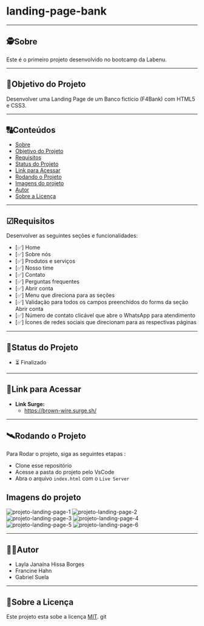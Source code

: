 # landing-page-bank


---


##  🕵Sobre

Este é o primeiro projeto desenvolvido no bootcamp da Labenu.

---


##  🎯Objetivo do Projeto

Desenvolver uma Landing Page de um Banco fictício (F4Bank) com HTML5 e CSS3. 


---
##  🔠Conteúdos

<!--ts-->
   * [Sobre](#sobre)
   * [Objetivo do Projeto](#objetivo-do-projeto)  
   * [Requisitos](#requisitos)
   * [Status do Projeto](#status-do-projeto)
   * [Link para Acessar](#link-para-acessar)
   * [Rodando o Projeto](#rodando-o-projeto)
   * [Imagens do projeto](#imagens-do-projeto)
   * [Autor](#autor)
   * [Sobre a Licença](#sobre-a-licença)
<!--te-->


---

## ☑Requisitos

Desenvolver as seguintes seções e funcionalidades:

- [✅] Home
- [✅] Sobre nós
- [✅] Produtos e serviços
- [✅] Nosso time
- [✅] Contato
- [✅] Perguntas frequentes
- [✅] Abrir conta
- [✅] Menu que direciona para as seções
- [✅] Validação para todos os campos preenchidos do forms da seção Abrir conta
- [✅] Número de contato clicável que abre o WhatsApp para atendimento
- [✅] Ícones de redes sociais que direcionam para as respectivas páginas


---

##  🧭Status do Projeto

 - ⏳ Finalizado

---

## 🔗Link para Acessar

- **Link Surge:** 
    - https://brown-wire.surge.sh/

---

## 🛰Rodando o Projeto

Para Rodar o projeto, siga as seguintes etapas :

- Clone esse repositório
- Acesse a pasta do projeto pelo VsCode
- Abra o arquivo `index.html` com o `Live Server`

## Imagens do projeto

![projeto-landing-page-1](https://user-images.githubusercontent.com/102267713/174408330-c2607722-f940-4fc1-ae97-f55342f360be.png)
![projeto-landing-page-2](https://user-images.githubusercontent.com/102267713/174408340-46987b80-6a93-437d-bdf1-a920a53451f7.png)
![projeto-landing-page-3](https://user-images.githubusercontent.com/102267713/174408344-ce620b1d-83fc-4ab6-b601-1a948f0d1fc9.png)
![projeto-landing-page-4](https://user-images.githubusercontent.com/102267713/174408346-b7fc9530-0597-4829-8000-d68cbe71d9f9.png)
![projeto-landing-page-5](https://user-images.githubusercontent.com/102267713/174408350-99f0e4d1-c50e-4777-8c1d-1a5ce4587ce3.png)
![projeto-landing-page-6](https://user-images.githubusercontent.com/102267713/174408365-46659580-f542-488a-9662-48a885faaec1.png)


---

##  👩🏾Autor 

- Layla Janaína Hissa Borges
- Francine Hahn
- Gabriel Suela

---

## 📝Sobre a Licença

Este projeto esta sobe a licença [MIT](./LICENSE).
git
